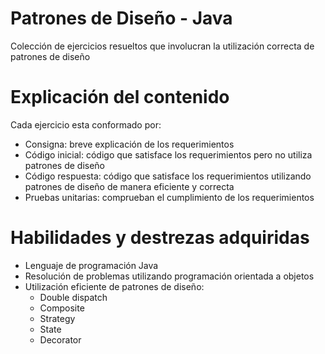 # Patrones de Diseño - Java
Colección de ejercicios resueltos que involucran la utilización correcta de patrones de diseño

# Explicación del contenido
Cada ejercicio esta conformado por: 
  * Consigna: breve explicación de los requerimientos
  * Código inicial: código que satisface los requerimientos pero no utiliza patrones de diseño
  * Código respuesta: código que satisface los requerimientos utilizando patrones de diseño de manera eficiente y correcta
  * Pruebas unitarias: comprueban el cumplimiento de los requerimientos
  
# Habilidades y destrezas adquiridas
  * Lenguaje de programación Java
  * Resolución de problemas utilizando programación orientada a objetos
  * Utilización eficiente de patrones de diseño:
    * Double dispatch
    * Composite
    * Strategy
    * State
    * Decorator
   
